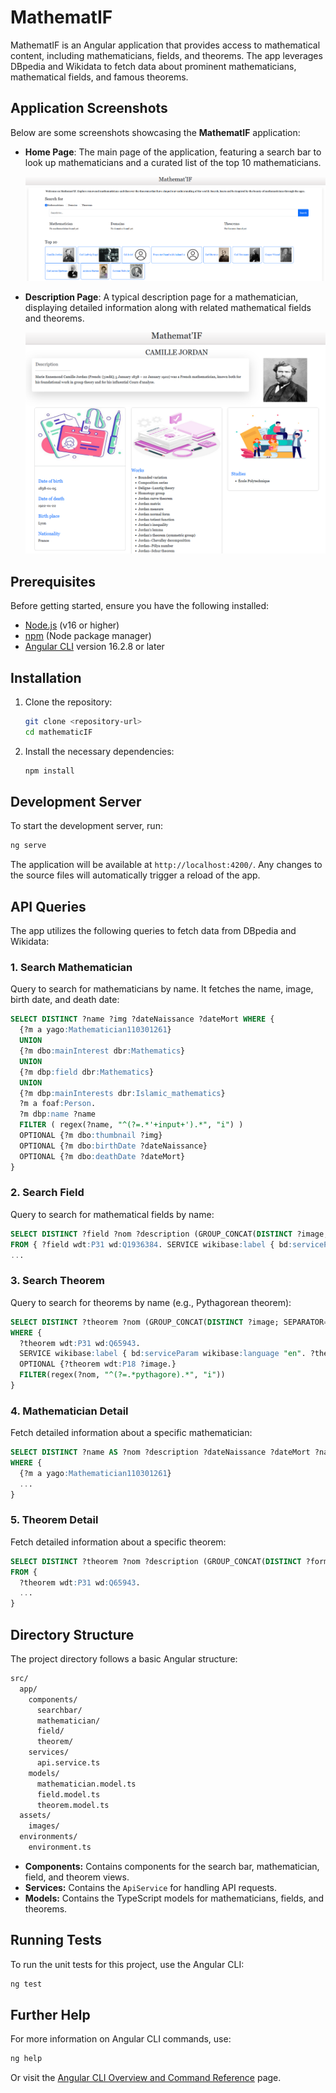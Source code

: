 # MathematIF

MathematIF is an Angular application that provides access to mathematical content, including mathematicians, fields, and theorems. The app leverages DBpedia and Wikidata to fetch data about prominent mathematicians, mathematical fields, and famous theorems.

## Application Screenshots

Below are some screenshots showcasing the **MathematIF** application:

- **Home Page**: The main page of the application, featuring a search bar to look up mathematicians and a curated list of the top 10 mathematicians.

  ![Home Page](./documentation/images_app/01_Home.png)

- **Description Page**: A typical description page for a mathematician, displaying detailed information along with related mathematical fields and theorems.

  ![Description Page](./documentation/images_app/02_Description.png)

## Prerequisites

Before getting started, ensure you have the following installed:

- [Node.js](https://nodejs.org/) (v16 or higher)
- [npm](https://www.npmjs.com/) (Node package manager)
- [Angular CLI](https://angular.io/cli) version 16.2.8 or later

## Installation

1. Clone the repository:

   ```bash
   git clone <repository-url>
   cd mathematicIF
   ```

2. Install the necessary dependencies:

   ```bash
   npm install
   ```

## Development Server

To start the development server, run:

```bash
ng serve
```

The application will be available at `http://localhost:4200/`. Any changes to the source files will automatically trigger a reload of the app.

## API Queries

The app utilizes the following queries to fetch data from DBpedia and Wikidata:

### 1. **Search Mathematician**

Query to search for mathematicians by name. It fetches the name, image, birth date, and death date:

```sql
SELECT DISTINCT ?name ?img ?dateNaissance ?dateMort WHERE {
  {?m a yago:Mathematician110301261}
  UNION
  {?m dbo:mainInterest dbr:Mathematics}
  UNION
  {?m dbp:field dbr:Mathematics}
  UNION
  {?m dbp:mainInterests dbr:Islamic_mathematics}
  ?m a foaf:Person.
  ?m dbp:name ?name
  FILTER ( regex(?name, "^(?=.*'+input+').*", "i") )
  OPTIONAL {?m dbo:thumbnail ?img}
  OPTIONAL {?m dbo:birthDate ?dateNaissance}
  OPTIONAL {?m dbo:deathDate ?dateMort}
}
```

### 2. **Search Field**

Query to search for mathematical fields by name:

```sql
SELECT DISTINCT ?field ?nom ?description (GROUP_CONCAT(DISTINCT ?image; SEPARATOR=" | ") as ?images) 
FROM { ?field wdt:P31 wd:Q1936384. SERVICE wikibase:label { bd:serviceParam wikibase:language "en". ?field rdfs:label ?nom. ?field schema:description ?description. } }
...
```

### 3. **Search Theorem**

Query to search for theorems by name (e.g., Pythagorean theorem):

```sql
SELECT DISTINCT ?theorem ?nom (GROUP_CONCAT(DISTINCT ?image; SEPARATOR=" | ") as ?images) 
WHERE {
  ?theorem wdt:P31 wd:Q65943.
  SERVICE wikibase:label { bd:serviceParam wikibase:language "en". ?theorem rdfs:label ?nom. }
  OPTIONAL {?theorem wdt:P18 ?image.}
  FILTER(regex(?nom, "^(?=.*pythagore).*", "i"))
}
```

### 4. **Mathematician Detail**

Fetch detailed information about a specific mathematician:

```sql
SELECT DISTINCT ?name AS ?nom ?description ?dateNaissance ?dateMort ?nationalite
WHERE {
  {?m a yago:Mathematician110301261} 
  ...
}
```

### 5. **Theorem Detail**

Fetch detailed information about a specific theorem:

```sql
SELECT DISTINCT ?theorem ?nom ?description (GROUP_CONCAT(DISTINCT ?formula; SEPARATOR=" £ ") as ?formulas) 
FROM {
  ?theorem wdt:P31 wd:Q65943.
  ...
}
```

## Directory Structure

The project directory follows a basic Angular structure:

```bash
src/
  app/
    components/
      searchbar/
      mathematician/
      field/
      theorem/
    services/
      api.service.ts
    models/
      mathematician.model.ts
      field.model.ts
      theorem.model.ts
  assets/
    images/
  environments/
    environment.ts
```

- **Components:** Contains components for the search bar, mathematician, field, and theorem views.
- **Services:** Contains the `ApiService` for handling API requests.
- **Models:** Contains the TypeScript models for mathematicians, fields, and theorems.

## Running Tests

To run the unit tests for this project, use the Angular CLI:

```bash
ng test
```

## Further Help

For more information on Angular CLI commands, use:

```bash
ng help
```

Or visit the [Angular CLI Overview and Command Reference](https://angular.io/cli) page.
